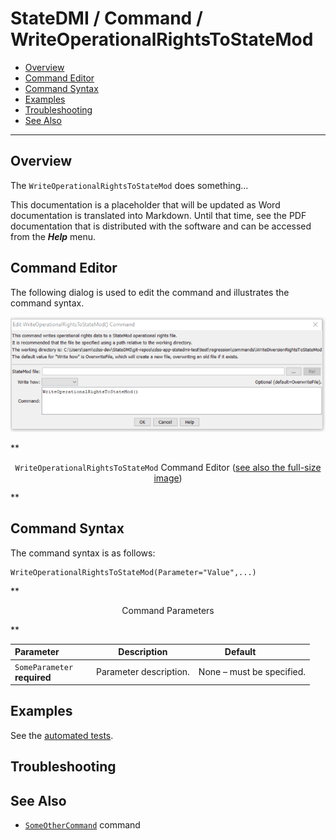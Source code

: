 # StateDMI / Command / WriteOperationalRightsToStateMod #

* [Overview](#overview)
* [Command Editor](#command-editor)
* [Command Syntax](#command-syntax)
* [Examples](#examples)
* [Troubleshooting](#troubleshooting)
* [See Also](#see-also)

-------------------------

## Overview ##

The `WriteOperationalRightsToStateMod` does something...

This documentation is a placeholder that will be updated as Word documentation is translated into Markdown.
Until that time, see the PDF documentation that is distributed with the software and can be accessed
from the ***Help*** menu.

## Command Editor ##

The following dialog is used to edit the command and illustrates the command syntax.

![WriteOperationalRightsToStateMod](WriteOperationalRightsToStateMod.png)

**<p style="text-align: center;">
`WriteOperationalRightsToStateMod` Command Editor (<a href="../WriteOperationalRightsToStateMod.png">see also the full-size image</a>)
</p>**

## Command Syntax ##

The command syntax is as follows:

```text
WriteOperationalRightsToStateMod(Parameter="Value",...)
```
**<p style="text-align: center;">
Command Parameters
</p>**

| **Parameter**&nbsp;&nbsp;&nbsp;&nbsp;&nbsp;&nbsp;&nbsp;&nbsp;&nbsp;&nbsp;&nbsp;&nbsp; | **Description** | **Default**&nbsp;&nbsp;&nbsp;&nbsp;&nbsp;&nbsp;&nbsp;&nbsp;&nbsp;&nbsp; |
| --------------|-----------------|----------------- |
|`SomeParameter`<br>**required**|Parameter description.|None – must be specified.|

## Examples ##

See the [automated tests](https://github.com/OpenWaterFoundation/cdss-app-statedmi-main/tree/master/test/regression/commands/WriteOperationalRightsToStateMod).

## Troubleshooting ##

## See Also ##

* [`SomeOtherCommand`](../SomeOtherCommand/SomeOtherCommand) command
